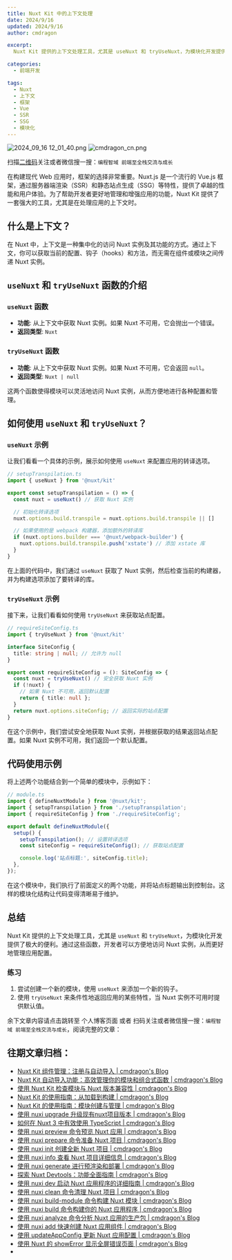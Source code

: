 ```yaml
---
title: Nuxt Kit 中的上下文处理
date: 2024/9/16
updated: 2024/9/16
author: cmdragon

excerpt:
  Nuxt Kit 提供的上下文处理工具，尤其是 useNuxt 和 tryUseNuxt，为模块化开发提供了极大的便利。通过这些函数，开发者可以方便地访问 Nuxt 实例，从而更好地管理应用配置。

categories:
  - 前端开发

tags:
  - Nuxt
  - 上下文
  - 框架
  - Vue
  - SSR
  - SSG
  - 模块化
---
```


<img src="https://static.amd794.com/blog/images/2024_09_16 12_01_40.png@blog" title="2024_09_16 12_01_40.png" alt="2024_09_16 12_01_40.png"/>

<img src="https://api2.cmdragon.cn/upload/cmder/20250304_012821924.jpg" title="cmdragon_cn.png" alt="cmdragon_cn.png"/>


扫描[二维码](https://api2.cmdragon.cn/upload/cmder/20250304_012821924.jpg)关注或者微信搜一搜：`编程智域 前端至全栈交流与成长`



在构建现代 Web 应用时，框架的选择非常重要。Nuxt.js 是一个流行的 Vue.js 框架，通过服务器端渲染（SSR）和静态站点生成（SSG）等特性，提供了卓越的性能和用户体验。为了帮助开发者更好地管理和增强应用的功能，Nuxt Kit 提供了一套强大的工具，尤其是在处理应用的上下文时。

## 什么是上下文？

在 Nuxt 中，上下文是一种集中化的访问 Nuxt 实例及其功能的方式。通过上下文，你可以获取当前的配置、钩子（hooks）和方法，而无需在组件或模块之间传递 Nuxt 实例。

## `useNuxt` 和 `tryUseNuxt` 函数的介绍

### `useNuxt` 函数

- **功能**: 从上下文中获取 Nuxt 实例。如果 Nuxt 不可用，它会抛出一个错误。
- **返回类型**: `Nuxt`

### `tryUseNuxt` 函数

- **功能**: 从上下文中获取 Nuxt 实例。如果 Nuxt 不可用，它会返回 `null`。
- **返回类型**: `Nuxt | null`

这两个函数使得模块可以灵活地访问 Nuxt 实例，从而方便地进行各种配置和管理。

## 如何使用 `useNuxt` 和 `tryUseNuxt`？

### `useNuxt` 示例

让我们看看一个具体的示例，展示如何使用 `useNuxt` 来配置应用的转译选项。

```typescript
// setupTranspilation.ts
import { useNuxt } from '@nuxt/kit'

export const setupTranspilation = () => {
  const nuxt = useNuxt() // 获取 Nuxt 实例

  // 初始化转译选项
  nuxt.options.build.transpile = nuxt.options.build.transpile || []

  // 如果使用的是 webpack 构建器，添加额外的转译库
  if (nuxt.options.builder === '@nuxt/webpack-builder') {
    nuxt.options.build.transpile.push('xstate') // 添加 xstate 库
  }
}
```

在上面的代码中，我们通过 `useNuxt` 获取了 Nuxt 实例，然后检查当前的构建器，并为构建选项添加了要转译的库。

### `tryUseNuxt` 示例

接下来，让我们看看如何使用 `tryUseNuxt` 来获取站点配置。

```typescript
// requireSiteConfig.ts
import { tryUseNuxt } from '@nuxt/kit'

interface SiteConfig {
  title: string | null; // 允许为 null
}

export const requireSiteConfig = (): SiteConfig => {
  const nuxt = tryUseNuxt() // 安全获取 Nuxt 实例
  if (!nuxt) {
    // 如果 Nuxt 不可用，返回默认配置
    return { title: null };
  }
  return nuxt.options.siteConfig; // 返回实际的站点配置
}
```

在这个示例中，我们尝试安全地获取 Nuxt 实例，并根据获取的结果返回站点配置。如果 Nuxt 实例不可用，我们返回一个默认配置。

## 代码使用示例

将上述两个功能结合到一个简单的模块中，示例如下：

```typescript
// module.ts
import { defineNuxtModule } from '@nuxt/kit';
import { setupTranspilation } from './setupTranspilation';
import { requireSiteConfig } from './requireSiteConfig';

export default defineNuxtModule({
  setup() {
    setupTranspilation(); // 设置转译选项
    const siteConfig = requireSiteConfig(); // 获取站点配置

    console.log('站点标题:', siteConfig.title);
  },
});
```

在这个模块中，我们执行了前面定义的两个功能，并将站点标题输出到控制台。这样的模块化结构让代码变得清晰易于维护。

## 总结

Nuxt Kit 提供的上下文处理工具，尤其是 `useNuxt` 和 `tryUseNuxt`，为模块化开发提供了极大的便利。通过这些函数，开发者可以方便地访问 Nuxt 实例，从而更好地管理应用配置。

### 练习

1. 尝试创建一个新的模块，使用 `useNuxt` 来添加一个新的钩子。
2. 使用 `tryUseNuxt` 来条件性地返回应用的某些特性，当 Nuxt 实例不可用时提供默认值。



余下文章内容请点击跳转至 个人博客页面 或者 扫码关注或者微信搜一搜：`编程智域 前端至全栈交流与成长`，阅读完整的文章：

## 往期文章归档：

- [Nuxt Kit 组件管理：注册与自动导入 | cmdragon's Blog](https://blog.cmdragon.cn/posts/1097e357ea9a/)
- [Nuxt Kit 自动导入功能：高效管理你的模块和组合式函数 | cmdragon's Blog](https://blog.cmdragon.cn/posts/54548c5422db/)
- [使用 Nuxt Kit 检查模块与 Nuxt 版本兼容性 | cmdragon's Blog](https://blog.cmdragon.cn/posts/7739f2e3f502/)
- [Nuxt Kit 的使用指南：从加载到构建 | cmdragon's Blog](https://blog.cmdragon.cn/posts/89214487bbdc/)
- [Nuxt Kit 的使用指南：模块创建与管理 | cmdragon's Blog](https://blog.cmdragon.cn/posts/4dc052ff586b/)
- [使用 nuxi upgrade 升级现有nuxt项目版本 | cmdragon's Blog](https://blog.cmdragon.cn/posts/07ce67a781de/)
- [如何在 Nuxt 3 中有效使用 TypeScript | cmdragon's Blog](https://blog.cmdragon.cn/posts/cd079a58ef40/)
- [使用 nuxi preview 命令预览 Nuxt 应用 | cmdragon's Blog](https://blog.cmdragon.cn/posts/7f243ae60d60/)
- [使用 nuxi prepare 命令准备 Nuxt 项目 | cmdragon's Blog](https://blog.cmdragon.cn/posts/1df59c03194c/)
- [使用 nuxi init 创建全新 Nuxt 项目 | cmdragon's Blog](https://blog.cmdragon.cn/posts/25142fd0f7a7/)
- [使用 nuxi info 查看 Nuxt 项目详细信息 | cmdragon's Blog](https://blog.cmdragon.cn/posts/15f6f5b42fd0/)
- [使用 nuxi generate 进行预渲染和部署 | cmdragon's Blog](https://blog.cmdragon.cn/posts/ab02ca20e749/)
- [探索 Nuxt Devtools：功能全面指南 | cmdragon's Blog](https://blog.cmdragon.cn/posts/79fd8b17a254/)
- [使用 nuxi dev 启动 Nuxt 应用程序的详细指南 | cmdragon's Blog](https://blog.cmdragon.cn/posts/ef880861a974/)
- [使用 nuxi clean 命令清理 Nuxt 项目 | cmdragon's Blog](https://blog.cmdragon.cn/posts/e55433e2a415/)
- [使用 nuxi build-module 命令构建 Nuxt 模块 | cmdragon's Blog](https://blog.cmdragon.cn/posts/a9b4b6527399/)
- [使用 nuxi build 命令构建你的 Nuxt 应用程序 | cmdragon's Blog](https://blog.cmdragon.cn/posts/8d1953ced73e/)
- [使用 nuxi analyze 命令分析 Nuxt 应用的生产包 | cmdragon's Blog](https://blog.cmdragon.cn/posts/33e644a829be/)
- [使用 nuxi add 快速创建 Nuxt 应用组件 | cmdragon's Blog](https://blog.cmdragon.cn/posts/52ca85d04329/)
- [使用 updateAppConfig 更新 Nuxt 应用配置 | cmdragon's Blog](https://blog.cmdragon.cn/posts/17068dabc456/)
- [使用 Nuxt 的 showError 显示全屏错误页面 | cmdragon's Blog](https://blog.cmdragon.cn/posts/4f44ac49742b/)
-


